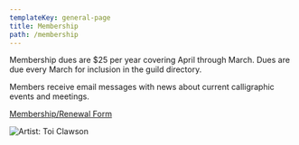 ```yaml
---
templateKey: general-page
title: Membership
path: /membership
---
```

Membership dues are $25 per year covering April through March. Dues are due every March for inclusion in the guild directory.

Members receive email messages with news about current calligraphic events and meetings. 

[Membership/Renewal Form](/img/gvcg-membership-form-2025.pdf)

![Artist: Toi Clawson](/img/toic_beauty.jpg)
